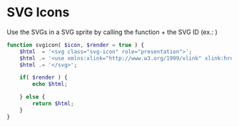 # SVG Icons
Use the SVGs in a SVG sprite by calling the function + the SVG ID (ex.: <?php svgicon( 'arrow-up' ); ?>)
```php
function svgicon( $icon, $render = true ) {
	$html  = '<svg class="svg-icon" role="presentation">';
	$html .= '<use xmlns:xlink="http://www.w3.org/1999/xlink" xlink:href="/assets/svg/icons.svg#' . $icon . '"></use>';
	$html .= '</svg>';

	if( $render ) {
		echo $html;

	} else {
		return $html;
	}
}
```